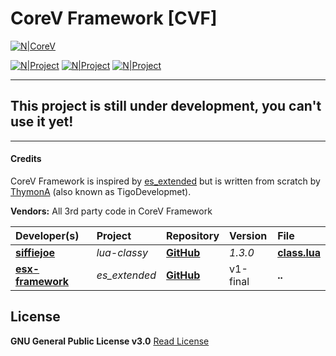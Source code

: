 # CoreV Framework [CVF]
[![N|CoreV](https://i.imgur.com/3XeDqC0.png)](https://i.imgur.com/3XeDqC0.png)

[![N|Project](https://img.shields.io/badge/GitHub%20Project-corv%20framework-lightgray?logo=github&style=for-the-badge)](https://github.com/ThymonA/CoreV-Framework)
[![N|Project](https://img.shields.io/badge/GitLab%20Project-corv%20framework-orange?logo=gitlab&style=for-the-badge)](https://git.arens.io/ThymonA/corev-framework)
[![N|Project](https://img.shields.io/badge/Discord-Tigo%239999-7289da?logo=discord&style=for-the-badge)](https://discordapp.com/users/733686533873467463)

---
## This project is still under development, you can't use it yet!
---

#### Credits
CoreV Framework is inspired by [es_extended](https://github.com/esx-framework/es_extended) but is written from scratch by [ThymonA](https://github.com/ThymonA) (also known as TigoDevelopmet).

**Vendors:**
All 3rd party code in CoreV Framework

Developer(s) | Project | Repository | Version | File
:-------- | :------ | :---------- | :--------- | :-----
**[siffiejoe](https://github.com/siffiejoe/)** | *lua-classy* | **[GitHub](https://github.com/siffiejoe/lua-classy/)** | *1.3.0* | **[class.lua](https://git.arens.io/ThymonA/corev-framework/-/blob/master/corev/vendors/class.lua)**
**[esx-framework](https://github.com/esx-framework)** | *es_extended* | **[GitHub](https://github.com/esx-framework/es_extended)** | v1-final | **..**

## License
**GNU General Public License v3.0**
[Read License](https://git.arens.io/ThymonA/corev-framework/blob/master/LICENSE)